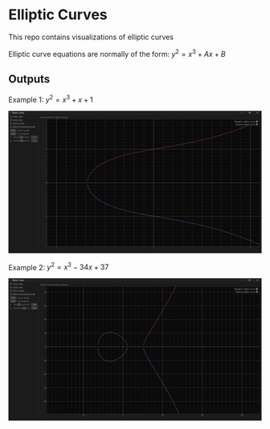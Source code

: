 # Elliptic Curves

This repo contains visualizations of elliptic curves

Elliptic curve equations are normally of the form: $y^2 = x^3 + Ax + B$

## Outputs

Example 1: $y^2 = x^3 + x + 1$

![](output/output1.png)

Example 2: $y^2 = x^3 - 34x + 37$

![](output/output2.png)
